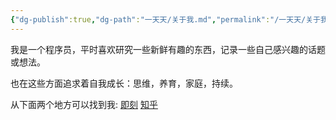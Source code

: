 ```yaml
---
{"dg-publish":true,"dg-path":"一天天/关于我.md","permalink":"/一天天/关于我/","pinned":true,"noteIcon":"1","created":"2024-08-31T18:50:00","updated":"2024-09-29T21:10:39+08:00"}
---
```



我是一个程序员，平时喜欢研究一些新鲜有趣的东西，记录一些自己感兴趣的话题或想法。

也在这些方面追求着自我成长：思维，养育，家庭，持续。

从下面两个地方可以找到我:
[即刻](https://okjk.co/A52fq7)
[知乎](https://www.zhihu.com/people/2baac561c8c4cb95d360ab8283fbe739)
